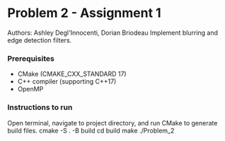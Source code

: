 # Problem 2 - Assignment 1
Authors: Ashley Degl'Innocenti, Dorian Briodeau
Implement blurring and edge detection filters. 

### Prerequisites
- CMake (CMAKE_CXX_STANDARD 17)
- C++ compiler (supporting C++17)
- OpenMP 

### Instructions to run
Open terminal, navigate to project directory, and run CMake to generate build files.
cmake -S . -B build
cd build
make
./Problem_2

